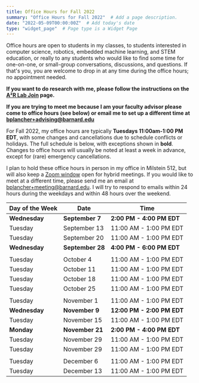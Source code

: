```yaml
---
title: Office Hours for Fall 2022
summary: "Office Hours for Fall 2022"  # Add a page description.
date: "2022-05-09T00:00:00Z"  # Add today's date
type: "widget_page"  # Page type is a Widget Page
---
```


Office hours are open to students in my classes, to students interested in computer science, robotics, embedded machine learning, and STEM education, or really to any students who would like to find some time for one-on-one, or small-group conversations, discussions, and questions. If that's you, you are welcome to drop in at any time during the office hours; no appointment needed.

**If you want to do research with me, please follow the instructions on the [A²R Lab Join](https://a2r-lab.org/join) page.**

**If you are trying to meet me because I am your faculty advisor please come to office hours (see below) or email me to set up a different time at [bplancher+advising@barnard.edu](mailto:bplancher+advising@barnard.edu)**

For Fall 2022, my office hours are typically **Tuesdays 11:00am-1:00 PM EDT**, with some changes and cancellations due to schedule conflicts or holidays. The full schedule is below, with exceptions shown in **bold**. Changes to office hours will usually be noted at least a week in advance, except for (rare) emergency cancellations.

I plan to hold these office hours in person in my office in Milstein 512, but will also keep a [Zoom window](
https://columbiauniversity.zoom.us/my/bplancher) open for hybrid meetings. If you would like to meet at a different time, please send me an email at [bplancher+meeting@barnard.edu](mailto:bplancher+meeting@barnard.edu). I will try to respond to emails within 24 hours during the weekdays and within 48 hours over the weekend. 

<!-- I also request that any unvaccinated students (even with proper exemptions) meet me via Zoom. -->

| Day of the Week | Date             | Time                        |
|-----------------|------------------|-----------------------------|
| **Wednesday**   | **September 7**  | **2:00 PM - 4:00 PM EDT**   |
| Tuesday         | September 13     | 11:00 AM - 1:00 PM EDT      |
| Tuesday         | September 20     | 11:00 AM - 1:00 PM EDT      |
| **Wednesday**   | **September 28** | **4:00 PM - 6:00 PM EDT**   |
|                 |                  |                             |
| Tuesday         | October 4        | 11:00 AM - 1:00 PM EDT      |
| Tuesday         | October 11       | 11:00 AM - 1:00 PM EDT      |
| Tuesday         | October 18       | 11:00 AM - 1:00 PM EDT      |
| Tuesday         | October 25       | 11:00 AM - 1:00 PM EDT      |
|                 |                  |                             |
| Tuesday         | November 1       | 11:00 AM - 1:00 PM EDT      |
| **Wednesday**   | **November 9**   | **12:00 PM - 2:00 PM EDT**  |
| Tuesday         | November 15      | 11:00 AM - 1:00 PM EDT      |
| **Monday**      | **November 21**  | **2:00 PM - 4:00 PM EDT**   |
| Tuesday         | November 29      | 11:00 AM - 1:00 PM EDT      |
| Tuesday         | November 29      | 11:00 AM - 1:00 PM EDT      |
|                 |                  |                             |
| Tuesday         | December 6       | 11:00 AM - 1:00 PM EDT      |
| Tuesday         | December 13      | 11:00 AM - 1:00 PM EDT      |